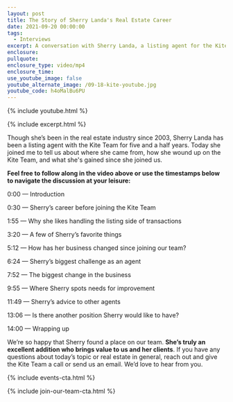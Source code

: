 ```yaml
---
layout: post
title: The Story of Sherry Landa's Real Estate Career
date: 2021-09-20 00:00:00
tags:
  - Interviews
excerpt: A conversation with Sherry Landa, a listing agent for the Kite Team.
enclosure:
pullquote:
enclosure_type: video/mp4
enclosure_time:
use_youtube_image: false
youtube_alternate_image: /09-18-kite-youtube.jpg
youtube_code: h4oMalBu6PU
---
```

{% include youtube.html %}

{% include excerpt.html %}

Though she’s been in the real estate industry since 2003, Sherry Landa has been a listing agent with the Kite Team for five and a half years. Today she joined me to tell us about where she came from, how she wound up on the Kite Team, and what she's gained since she joined us.

**Feel free to follow along in the video above or use the timestamps below to navigate the discussion at your leisure:**

0:00 — Introduction

0:30 — Sherry’s career before joining the Kite Team

1:55 — Why she likes handling the listing side of transactions

3:20 — A few of Sherry’s favorite things

5:12 — How has her business changed since joining our team?

6:24 — Sherry’s biggest challenge as an agent

7:52 — The biggest change in the business

9:55 — Where Sherry spots needs for improvement

11:49 — Sherry’s advice to other agents

13:06 — Is there another position Sherry would like to have?

14:00 — Wrapping up

We’re so happy that Sherry found a place on our team. **She’s truly an excellent addition who brings value to us and her clients**. If you have any questions about today’s topic or real estate in general, reach out and give the Kite Team a call or send us an email. We’d love to hear from you.

{% include events-cta.html %}

{% include join-our-team-cta.html %}
